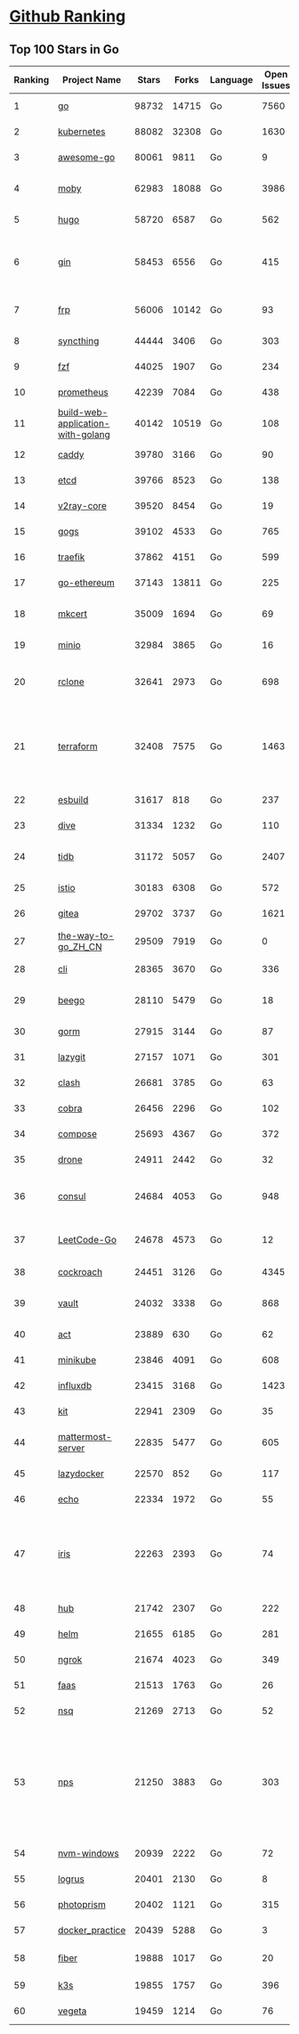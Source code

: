 [Github Ranking](../README.md)
==========

## Top 100 Stars in Go

| Ranking | Project Name | Stars | Forks | Language | Open Issues | Description | Last Commit |
| ------- | ------------ | ----- | ----- | -------- | ----------- | ----------- | ----------- |
| 1 | [go](https://github.com/golang/go) | 98732 | 14715 | Go | 7560 | The Go programming language | 2022-05-06T02:41:39Z |
| 2 | [kubernetes](https://github.com/kubernetes/kubernetes) | 88082 | 32308 | Go | 1630 | Production-Grade Container Scheduling and Management | 2022-05-06T02:38:31Z |
| 3 | [awesome-go](https://github.com/avelino/awesome-go) | 80061 | 9811 | Go | 9 | A curated list of awesome Go frameworks, libraries and software | 2022-05-03T13:26:42Z |
| 4 | [moby](https://github.com/moby/moby) | 62983 | 18088 | Go | 3986 | Moby Project - a collaborative project for the container ecosystem to assemble container-based systems | 2022-05-05T21:55:12Z |
| 5 | [hugo](https://github.com/gohugoio/hugo) | 58720 | 6587 | Go | 562 | The world’s fastest framework for building websites. | 2022-05-05T08:03:31Z |
| 6 | [gin](https://github.com/gin-gonic/gin) | 58453 | 6556 | Go | 415 | Gin is a HTTP web framework written in Go (Golang). It features a Martini-like API with much better performance -- up to 40 times faster. If you need smashing performance, get yourself some Gin. | 2022-05-05T12:23:12Z |
| 7 | [frp](https://github.com/fatedier/frp) | 56006 | 10142 | Go | 93 | A fast reverse proxy to help you expose a local server behind a NAT or firewall to the internet. | 2022-05-04T10:52:16Z |
| 8 | [syncthing](https://github.com/syncthing/syncthing) | 44444 | 3406 | Go | 303 | Open Source Continuous File Synchronization | 2022-05-04T22:21:41Z |
| 9 | [fzf](https://github.com/junegunn/fzf) | 44025 | 1907 | Go | 234 | :cherry_blossom: A command-line fuzzy finder | 2022-05-02T13:33:37Z |
| 10 | [prometheus](https://github.com/prometheus/prometheus) | 42239 | 7084 | Go | 438 | The Prometheus monitoring system and time series database. | 2022-05-05T22:42:32Z |
| 11 | [build-web-application-with-golang](https://github.com/astaxie/build-web-application-with-golang) | 40142 | 10519 | Go | 108 | A golang ebook intro how to build a web with golang | 2022-02-02T03:40:36Z |
| 12 | [caddy](https://github.com/caddyserver/caddy) | 39780 | 3166 | Go | 90 | Fast, multi-platform web server with automatic HTTPS | 2022-05-05T16:17:56Z |
| 13 | [etcd](https://github.com/etcd-io/etcd) | 39766 | 8523 | Go | 138 | Distributed reliable key-value store for the most critical data of a distributed system | 2022-05-05T23:29:22Z |
| 14 | [v2ray-core](https://github.com/v2ray/v2ray-core) | 39520 | 8454 | Go | 19 | A platform for building proxies to bypass network restrictions. | 2022-04-27T03:02:06Z |
| 15 | [gogs](https://github.com/gogs/gogs) | 39102 | 4533 | Go | 765 | Gogs is a painless self-hosted Git service | 2022-05-06T01:00:34Z |
| 16 | [traefik](https://github.com/traefik/traefik) | 37862 | 4151 | Go | 599 | The Cloud Native Application Proxy | 2022-05-05T13:26:23Z |
| 17 | [go-ethereum](https://github.com/ethereum/go-ethereum) | 37143 | 13811 | Go | 225 | Official Go implementation of the Ethereum protocol | 2022-05-06T02:08:35Z |
| 18 | [mkcert](https://github.com/FiloSottile/mkcert) | 35009 | 1694 | Go | 69 | A simple zero-config tool to make locally trusted development certificates with any names you'd like. | 2022-04-26T17:51:05Z |
| 19 | [minio](https://github.com/minio/minio) | 32984 | 3865 | Go | 16 | High Performance, Kubernetes Native Object Storage | 2022-05-05T23:31:07Z |
| 20 | [rclone](https://github.com/rclone/rclone) | 32641 | 2973 | Go | 698 | "rsync for cloud storage" - Google Drive, S3, Dropbox, Backblaze B2, One Drive, Swift, Hubic, Wasabi, Google Cloud Storage, Yandex Files | 2022-05-06T02:14:52Z |
| 21 | [terraform](https://github.com/hashicorp/terraform) | 32408 | 7575 | Go | 1463 | Terraform enables you to safely and predictably create, change, and improve infrastructure. It is an open source tool that codifies APIs into declarative configuration files that can be shared amongst team members, treated as code, edited, reviewed, and versioned. | 2022-05-05T22:47:38Z |
| 22 | [esbuild](https://github.com/evanw/esbuild) | 31617 | 818 | Go | 237 | An extremely fast JavaScript and CSS bundler and minifier | 2022-04-27T15:13:58Z |
| 23 | [dive](https://github.com/wagoodman/dive) | 31334 | 1232 | Go | 110 | A tool for exploring each layer in a docker image | 2022-05-05T23:31:51Z |
| 24 | [tidb](https://github.com/pingcap/tidb) | 31172 | 5057 | Go | 2407 | TiDB is an open source distributed hybrid transaction/analytical  database compatible with the MySQL protocol  | 2022-05-06T03:01:50Z |
| 25 | [istio](https://github.com/istio/istio) | 30183 | 6308 | Go | 572 | Connect, secure, control, and observe services. | 2022-05-06T02:53:57Z |
| 26 | [gitea](https://github.com/go-gitea/gitea) | 29702 | 3737 | Go | 1621 | Git with a cup of tea, painless self-hosted git service | 2022-05-06T02:17:04Z |
| 27 | [the-way-to-go_ZH_CN](https://github.com/unknwon/the-way-to-go_ZH_CN) | 29509 | 7919 | Go | 0 | 《The Way to Go》中文译本，中文正式名《Go 入门指南》 | 2022-05-04T14:28:14Z |
| 28 | [cli](https://github.com/cli/cli) | 28365 | 3670 | Go | 336 | GitHub’s official command line tool | 2022-05-06T00:41:06Z |
| 29 | [beego](https://github.com/beego/beego) | 28110 | 5479 | Go | 18 | beego is an open-source, high-performance web framework for the Go programming language. | 2022-04-29T23:36:15Z |
| 30 | [gorm](https://github.com/go-gorm/gorm) | 27915 | 3144 | Go | 87 | The fantastic ORM library for Golang, aims to be developer friendly | 2022-05-04T10:57:53Z |
| 31 | [lazygit](https://github.com/jesseduffield/lazygit) | 27157 | 1071 | Go | 301 | simple terminal UI for git commands | 2022-05-05T22:40:43Z |
| 32 | [clash](https://github.com/Dreamacro/clash) | 26681 | 3785 | Go | 63 | A rule-based tunnel in Go. | 2022-05-06T02:19:23Z |
| 33 | [cobra](https://github.com/spf13/cobra) | 26456 | 2296 | Go | 102 | A Commander for modern Go CLI interactions | 2022-05-05T07:03:26Z |
| 34 | [compose](https://github.com/docker/compose) | 25693 | 4367 | Go | 372 | Define and run multi-container applications with Docker | 2022-05-04T15:49:01Z |
| 35 | [drone](https://github.com/harness/drone) | 24911 | 2442 | Go | 32 | Drone is a Container-Native, Continuous Delivery Platform | 2022-04-28T14:48:17Z |
| 36 | [consul](https://github.com/hashicorp/consul) | 24684 | 4053 | Go | 948 | Consul is a distributed, highly available, and data center aware solution to connect and configure applications across dynamic, distributed infrastructure. | 2022-05-06T01:57:47Z |
| 37 | [LeetCode-Go](https://github.com/halfrost/LeetCode-Go) | 24678 | 4573 | Go | 12 | ✅ Solutions to LeetCode by Go, 100% test coverage, runtime beats 100% / LeetCode 题解 | 2022-05-05T07:00:50Z |
| 38 | [cockroach](https://github.com/cockroachdb/cockroach) | 24451 | 3126 | Go | 4345 | CockroachDB - the open source, cloud-native distributed SQL database. | 2022-05-06T02:14:50Z |
| 39 | [vault](https://github.com/hashicorp/vault) | 24032 | 3338 | Go | 868 | A tool for secrets management, encryption as a service, and privileged access management | 2022-05-06T01:54:41Z |
| 40 | [act](https://github.com/nektos/act) | 23889 | 630 | Go | 62 | Run your GitHub Actions locally 🚀 | 2022-05-05T07:41:01Z |
| 41 | [minikube](https://github.com/kubernetes/minikube) | 23846 | 4091 | Go | 608 | Run Kubernetes locally | 2022-05-05T23:01:32Z |
| 42 | [influxdb](https://github.com/influxdata/influxdb) | 23415 | 3168 | Go | 1423 | Scalable datastore for metrics, events, and real-time analytics | 2022-05-05T05:09:54Z |
| 43 | [kit](https://github.com/go-kit/kit) | 22941 | 2309 | Go | 35 | A standard library for microservices. | 2022-04-23T01:20:18Z |
| 44 | [mattermost-server](https://github.com/mattermost/mattermost-server) | 22835 | 5477 | Go | 605 | Mattermost is an open source platform for secure collaboration across the entire software development lifecycle. | 2022-05-06T02:53:45Z |
| 45 | [lazydocker](https://github.com/jesseduffield/lazydocker) | 22570 | 852 | Go | 117 | The lazier way to manage everything docker | 2022-04-18T17:01:32Z |
| 46 | [echo](https://github.com/labstack/echo) | 22334 | 1972 | Go | 55 | High performance, minimalist Go web framework | 2022-05-04T11:33:24Z |
| 47 | [iris](https://github.com/kataras/iris) | 22263 | 2393 | Go | 74 | The fastest HTTP/2 Go Web Framework. AWS Lambda, gRPC, MVC, Unique Router, Websockets, Sessions, Test suite, Dependency Injection and more. A true successor of expressjs and laravel \| 谢谢 https://github.com/kataras/iris/issues/1329 \| | 2022-05-04T23:49:05Z |
| 48 | [hub](https://github.com/github/hub) | 21742 | 2307 | Go | 222 | A command-line tool that makes git easier to use with GitHub. | 2022-04-04T13:16:50Z |
| 49 | [helm](https://github.com/helm/helm) | 21655 | 6185 | Go | 281 | The Kubernetes Package Manager | 2022-05-05T18:21:47Z |
| 50 | [ngrok](https://github.com/inconshreveable/ngrok) | 21674 | 4023 | Go | 349 | Introspected tunnels to localhost | 2021-12-16T15:44:31Z |
| 51 | [faas](https://github.com/openfaas/faas) | 21513 | 1763 | Go | 26 | OpenFaaS - Serverless Functions Made Simple | 2022-05-03T15:45:00Z |
| 52 | [nsq](https://github.com/nsqio/nsq) | 21269 | 2713 | Go | 52 | A realtime distributed messaging platform | 2022-05-01T17:01:33Z |
| 53 | [nps](https://github.com/ehang-io/nps) | 21250 | 3883 | Go | 303 | 一款轻量级、高性能、功能强大的内网穿透代理服务器。支持tcp、udp、socks5、http等几乎所有流量转发，可用来访问内网网站、本地支付接口调试、ssh访问、远程桌面，内网dns解析、内网socks5代理等等……，并带有功能强大的web管理端。a lightweight, high-performance, powerful intranet penetration proxy server, with a powerful web management terminal. | 2022-03-31T15:08:56Z |
| 54 | [nvm-windows](https://github.com/coreybutler/nvm-windows) | 20939 | 2222 | Go | 72 | A node.js version management utility for Windows. Ironically written in Go. | 2022-05-04T11:23:29Z |
| 55 | [logrus](https://github.com/sirupsen/logrus) | 20401 | 2130 | Go | 8 | Structured, pluggable logging for Go. | 2022-04-14T06:44:38Z |
| 56 | [photoprism](https://github.com/photoprism/photoprism) | 20402 | 1121 | Go | 315 | AI-Powered Photos App for the Decentralized Web 🌈💎✨ | 2022-05-05T08:09:35Z |
| 57 | [docker_practice](https://github.com/yeasy/docker_practice) | 20439 | 5288 | Go | 3 | Learn and understand Docker&Container technologies, with real DevOps practice! | 2022-04-11T17:06:43Z |
| 58 | [fiber](https://github.com/gofiber/fiber) | 19888 | 1017 | Go | 20 | ⚡️ Express inspired web framework written in Go | 2022-05-05T13:32:31Z |
| 59 | [k3s](https://github.com/k3s-io/k3s) | 19855 | 1757 | Go | 396 | Lightweight Kubernetes | 2022-05-05T22:44:30Z |
| 60 | [vegeta](https://github.com/tsenart/vegeta) | 19459 | 1214 | Go | 76 | HTTP load testing tool and library. It's over 9000! | 2022-05-03T04:44:54Z |

